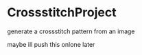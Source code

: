 # CrossstitchProject

generate a crossstitch pattern from an image

maybe ill push this onlone later
